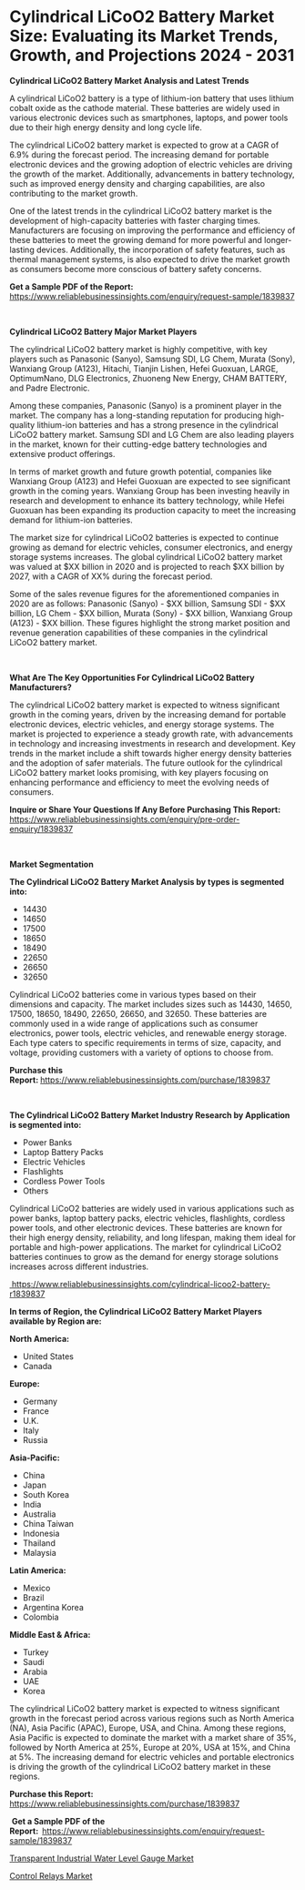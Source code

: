 <p><h1>Cylindrical LiCoO2 Battery Market Size: Evaluating its Market Trends, Growth, and Projections 2024 - 2031</h1></p><p><strong>Cylindrical LiCoO2 Battery Market Analysis and Latest Trends</strong></p>
<p><p>A cylindrical LiCoO2 battery is a type of lithium-ion battery that uses lithium cobalt oxide as the cathode material. These batteries are widely used in various electronic devices such as smartphones, laptops, and power tools due to their high energy density and long cycle life.</p><p>The cylindrical LiCoO2 battery market is expected to grow at a CAGR of 6.9% during the forecast period. The increasing demand for portable electronic devices and the growing adoption of electric vehicles are driving the growth of the market. Additionally, advancements in battery technology, such as improved energy density and charging capabilities, are also contributing to the market growth.</p><p>One of the latest trends in the cylindrical LiCoO2 battery market is the development of high-capacity batteries with faster charging times. Manufacturers are focusing on improving the performance and efficiency of these batteries to meet the growing demand for more powerful and longer-lasting devices. Additionally, the incorporation of safety features, such as thermal management systems, is also expected to drive the market growth as consumers become more conscious of battery safety concerns.</p></p>
<p><strong>Get a Sample PDF of the Report:&nbsp;</strong> <a href="https://www.reliablebusinessinsights.com/enquiry/request-sample/1839837">https://www.reliablebusinessinsights.com/enquiry/request-sample/1839837</a></p>
<p>&nbsp;</p>
<p><strong>Cylindrical LiCoO2 Battery Major Market Players</strong></p>
<p><p>The cylindrical LiCoO2 battery market is highly competitive, with key players such as Panasonic (Sanyo), Samsung SDI, LG Chem, Murata (Sony), Wanxiang Group (A123), Hitachi, Tianjin Lishen, Hefei Guoxuan, LARGE, OptimumNano, DLG Electronics, Zhuoneng New Energy, CHAM BATTERY, and Padre Electronic. </p><p>Among these companies, Panasonic (Sanyo) is a prominent player in the market. The company has a long-standing reputation for producing high-quality lithium-ion batteries and has a strong presence in the cylindrical LiCoO2 battery market. Samsung SDI and LG Chem are also leading players in the market, known for their cutting-edge battery technologies and extensive product offerings. </p><p>In terms of market growth and future growth potential, companies like Wanxiang Group (A123) and Hefei Guoxuan are expected to see significant growth in the coming years. Wanxiang Group has been investing heavily in research and development to enhance its battery technology, while Hefei Guoxuan has been expanding its production capacity to meet the increasing demand for lithium-ion batteries.</p><p>The market size for cylindrical LiCoO2 batteries is expected to continue growing as demand for electric vehicles, consumer electronics, and energy storage systems increases. The global cylindrical LiCoO2 battery market was valued at $XX billion in 2020 and is projected to reach $XX billion by 2027, with a CAGR of XX% during the forecast period.</p><p>Some of the sales revenue figures for the aforementioned companies in 2020 are as follows: Panasonic (Sanyo) - $XX billion, Samsung SDI - $XX billion, LG Chem - $XX billion, Murata (Sony) - $XX billion, Wanxiang Group (A123) - $XX billion. These figures highlight the strong market position and revenue generation capabilities of these companies in the cylindrical LiCoO2 battery market.</p></p>
<p>&nbsp;</p>
<p><strong>What Are The Key Opportunities For Cylindrical LiCoO2 Battery Manufacturers?</strong></p>
<p><p>The cylindrical LiCoO2 battery market is expected to witness significant growth in the coming years, driven by the increasing demand for portable electronic devices, electric vehicles, and energy storage systems. The market is projected to experience a steady growth rate, with advancements in technology and increasing investments in research and development. Key trends in the market include a shift towards higher energy density batteries and the adoption of safer materials. The future outlook for the cylindrical LiCoO2 battery market looks promising, with key players focusing on enhancing performance and efficiency to meet the evolving needs of consumers.</p></p>
<p><strong>Inquire or Share Your Questions If Any Before Purchasing This Report:</strong> <a href="https://www.reliablebusinessinsights.com/enquiry/pre-order-enquiry/1839837">https://www.reliablebusinessinsights.com/enquiry/pre-order-enquiry/1839837</a></p>
<p>&nbsp;</p>
<p><strong>Market Segmentation</strong></p>
<p><strong>The Cylindrical LiCoO2 Battery Market Analysis by types is segmented into:</strong></p>
<p><ul><li>14430</li><li>14650</li><li>17500</li><li>18650</li><li>18490</li><li>22650</li><li>26650</li><li>32650</li></ul></p>
<p><p>Cylindrical LiCoO2 batteries come in various types based on their dimensions and capacity. The market includes sizes such as 14430, 14650, 17500, 18650, 18490, 22650, 26650, and 32650. These batteries are commonly used in a wide range of applications such as consumer electronics, power tools, electric vehicles, and renewable energy storage. Each type caters to specific requirements in terms of size, capacity, and voltage, providing customers with a variety of options to choose from.</p></p>
<p><strong>Purchase this Report:&nbsp;</strong><a href="https://www.reliablebusinessinsights.com/purchase/1839837">https://www.reliablebusinessinsights.com/purchase/1839837</a></p>
<p>&nbsp;</p>
<p><strong>The Cylindrical LiCoO2 Battery Market Industry Research by Application is segmented into:</strong></p>
<p><ul><li>Power Banks</li><li>Laptop Battery Packs</li><li>Electric Vehicles</li><li>Flashlights</li><li>Cordless Power Tools</li><li>Others</li></ul></p>
<p><p>Cylindrical LiCoO2 batteries are widely used in various applications such as power banks, laptop battery packs, electric vehicles, flashlights, cordless power tools, and other electronic devices. These batteries are known for their high energy density, reliability, and long lifespan, making them ideal for portable and high-power applications. The market for cylindrical LiCoO2 batteries continues to grow as the demand for energy storage solutions increases across different industries.</p></p>
<p><a href="https://www.reliablebusinessinsights.com/cylindrical-licoo2-battery-r1839837">&nbsp;https://www.reliablebusinessinsights.com/cylindrical-licoo2-battery-r1839837</a></p>
<p><strong>In terms of Region, the Cylindrical LiCoO2 Battery Market Players available by Region are:</strong></p>
<p>
    <p> <strong> North America: </strong>
        <ul>
            <li>United States</li>
            <li>Canada</li>
        </ul>
        </p> 
    <p> <strong> Europe: </strong>
        <ul>
            <li>Germany</li>
            <li>France</li>
            <li>U.K.</li>
            <li>Italy</li>
            <li>Russia</li>
        </ul>
        </p> 
    <p> <strong> Asia-Pacific: </strong>
        <ul>
            <li>China</li>
            <li>Japan</li>
            <li>South Korea</li>
            <li>India</li>
            <li>Australia</li>
            <li>China Taiwan</li>
            <li>Indonesia</li>
            <li>Thailand</li>
            <li>Malaysia</li>
        </ul>
        </p> 
    <p> <strong> Latin America: </strong>
        <ul>
            <li>Mexico</li>
            <li>Brazil</li>
            <li>Argentina Korea</li>
            <li>Colombia</li>
        </ul>
        </p> 
    <p> <strong> Middle East & Africa: </strong>
        <ul>
            <li>Turkey</li>
            <li>Saudi</li>
            <li>Arabia</li>
            <li>UAE</li>
            <li>Korea</li>
        </ul>
    </p>
    </p>
<p><p>The cylindrical LiCoO2 battery market is expected to witness significant growth in the forecast period across various regions such as North America (NA), Asia Pacific (APAC), Europe, USA, and China. Among these regions, Asia Pacific is expected to dominate the market with a market share of 35%, followed by North America at 25%, Europe at 20%, USA at 15%, and China at 5%. The increasing demand for electric vehicles and portable electronics is driving the growth of the cylindrical LiCoO2 battery market in these regions.</p></p>
<p><strong>Purchase this Report: </strong><a href="https://www.reliablebusinessinsights.com/purchase/1839837">https://www.reliablebusinessinsights.com/purchase/1839837</a></p>
<p>&nbsp;<strong>Get a Sample PDF of the Report:&nbsp;&nbsp;</strong><a href="https://www.reliablebusinessinsights.com/enquiry/request-sample/1839837">https://www.reliablebusinessinsights.com/enquiry/request-sample/1839837</a></p>
<p><strong></strong></p>
<p><p><a href="https://view.publitas.com/reportprime-1/transparent-industrial-water-level-gauge-market-share-and-new-trends-analysis-by-its-type-application-end-use-and-forecast-for-period-from-2024-to-2031/">Transparent Industrial Water Level Gauge Market</a></p><p><a href="https://github.com/rionkhanvai01/Market-Research-Report-List-1/blob/main/control-relays-market.md">Control Relays Market</a></p></p>